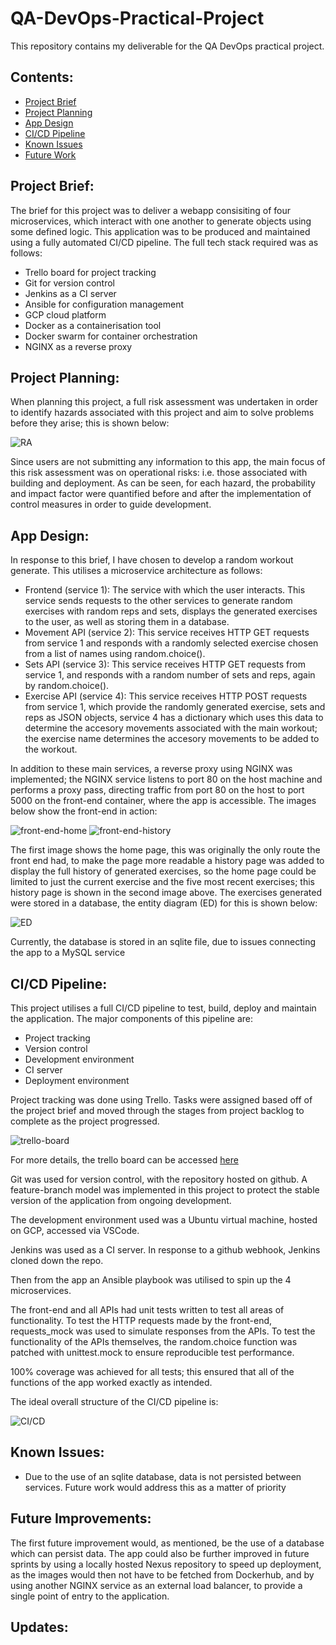 # QA-DevOps-Practical-Project  
This repository contains my deliverable for the QA DevOps practical project.

## Contents:  
*  [Project Brief](#Project-Brief)
*  [Project Planning](#Project-Planning)
*  [App Design](#App-Design)
*  [CI/CD Pipeline](#CI/CD-Pipeline)
*  [Known Issues](#Known-Issues)
*  [Future Work](#Future-Work)

## Project Brief:  
The brief for this project was to deliver a webapp consisiting of four microservices, which interact with one another to generate objects using some defined logic. This application was to be produced and maintained using a fully automated CI/CD pipeline. The full tech stack required was as follows:  
* Trello board for project tracking
* Git for version control
* Jenkins as a CI server
* Ansible for configuration management
* GCP cloud platform
* Docker as a containerisation tool
* Docker swarm for container orchestration
* NGINX as a reverse proxy  

## Project Planning:
When planning this project, a full risk assessment was undertaken in order to identify hazards associated with this project and aim to solve problems before they arise; this is shown below:

![RA](https://imgur.com/gCzq6wt.png)

Since users are not submitting any information to this app, the main focus of this risk assessment was on operational risks: i.e. those associated with building and deployment. As can be seen, for each hazard, the probability and impact factor were quantified before and after the implementation of control measures in order to guide development.

## App Design:  
In response to this brief, I have chosen to develop a random workout generate. This utilises a microservice architecture as follows:  
* Frontend (service 1): The service with which the user interacts. This service sends requests to the other services to generate random exercises with random reps and sets, displays the generated exercises to the user, as well as storing them in a database.
* Movement API (service 2): This service receives HTTP GET requests from service 1 and responds with a randomly selected exercise chosen from a list of names using random.choice().
* Sets API (service 3): This service receives HTTP GET requests from service 1, and responds with a random number of sets and reps, again by random.choice().
* Exercise API (service 4): This service receives HTTP POST requests from service 1, which provide the randomly generated exercise, sets and reps as JSON objects, service 4 has a dictionary which uses this data to determine the accesory movements associated with the main workout; the exercise name determines the accesory movements to be added to the workout.

In addition to these main services, a reverse proxy using NGINX was implemented; the NGINX service listens to port 80 on the host machine and performs a proxy pass, directing traffic from port 80 on the host to port 5000 on the front-end container, where the app is accessible. The images below show the front-end in action:  

![front-end-home](https://imgur.com/0S9BABA.png) ![front-end-history](https://imgur.com/j40rVMK.png)

The first image shows the home page, this was originally the only route the front end had, to make the page more readable a history page was added to display the full history of generated exercises, so the home page could be limited to just the current exercise and the five most recent exercises; this history page is shown in the second image above. The exercises generated were stored in a database, the entity diagram (ED) for this is shown below:

![ED](https://imgur.com/j40rVMK.png)

Currently, the database is stored in an sqlite file, due to issues connecting the app to a MySQL service

## CI/CD Pipeline:
This project utilises a full CI/CD pipeline to test, build, deploy and maintain the application. The major components of this pipeline are:
* Project tracking
* Version control
* Development environment
* CI server
* Deployment environment  

Project tracking was done using Trello. Tasks were assigned based off of the project brief and moved through the stages from project backlog to complete as the project progressed. 

![trello-board](https://imgur.com/XQqcUqx.png)  

For more details, the trello board can be accessed [here](https://trello.com/b/CJwP506b/qa-project-2)

Git was used for version control, with the repository hosted on github. A feature-branch model was implemented in this project to protect the stable version of the application from ongoing development. 

The development environment used was a Ubuntu virtual machine, hosted on GCP, accessed via VSCode. 

Jenkins was used as a CI server. In response to a github webhook, Jenkins cloned down the repo. 

Then from the app an Ansible playbook was utilised to spin up the 4 microservices.

The front-end and all APIs had unit tests written to test all areas of functionality. To test the HTTP requests made by the front-end, requests_mock was used to simulate responses from the APIs. To test the functionality of the APIs themselves, the random.choice function was patched with unittest.mock to ensure reproducible test performance.  

100% coverage was achieved for all tests; this ensured that all of the functions of the app worked exactly as intended.

The ideal overall structure of the CI/CD pipeline is:

![CI/CD](https://i.imgur.com/OCDefsv.png)

## Known Issues:
* Due to the use of an sqlite database, data is not persisted between services. Future work would address this as a matter of priority

## Future Improvements:  
The first future improvement would, as mentioned, be the use of a database which can persist data. The app could also be further improved in future sprints by using a locally hosted Nexus repository to speed up deployment, as the images would then not have to be fetched from Dockerhub, and by using another NGINX service as an external load balancer, to provide a single point of entry to the application.

## Updates: